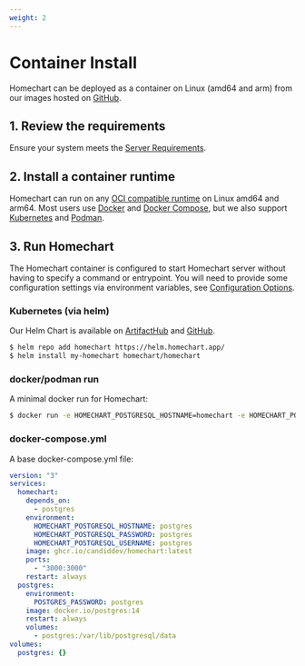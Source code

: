 ```yaml
---
weight: 2
---
```


# Container Install

Homechart can be deployed as a container on Linux (amd64 and arm) from our images hosted on [GitHub](https://github.com/candiddev/homechart/pkgs/container/homechart).

## 1. Review the requirements

Ensure your system meets the [Server Requirements](/installing-homechart/server/on-your-network/installation/requirements/).

## 2. Install a container runtime

Homechart can run on any [OCI compatible runtime](https://opencontainers.org/) on Linux amd64 and arm64.  Most users use [Docker](https://docs.docker.com/get-docker/) and [Docker Compose](https://docs.docker.com/compose/install/), but we also support [Kubernetes](https://kubernetes.io) and [Podman](https://podman.io/).

## 3. Run Homechart

The Homechart container is configured to start Homechart server without having to specify a command or entrypoint.  You will need to provide some configuration settings via environment variables, see [Configuration Options](/installing-homechart/server/on-your-network/installation/configuration-options/).

### Kubernetes (via helm)

Our Helm Chart is available on [ArtifactHub](https://artifacthub.io/packages/helm/homechart) and [GitHub](https://github.com/candiddev/homechart-helm).

```bash
$ helm repo add homechart https://helm.homechart.app/
$ helm install my-homechart homechart/homechart
```

### docker/podman run

A minimal docker run for Homechart:

```bash
$ docker run -e HOMECHART_POSTGRESQL_HOSTNAME=homechart -e HOMECHART_POSTGRESQL_PASSWORD=homechart -e HOMECHART_POSTGRESQL_USERNAME=homechart -p 3000:3000 -d candiddev/homechart
```

### docker-compose.yml

A base docker-compose.yml file:

```yaml
version: "3"
services:
  homechart:
    depends_on:
      - postgres
    environment:
      HOMECHART_POSTGRESQL_HOSTNAME: postgres
      HOMECHART_POSTGRESQL_PASSWORD: postgres
      HOMECHART_POSTGRESQL_USERNAME: postgres
    image: ghcr.io/candiddev/homechart:latest
    ports:
      - "3000:3000"
    restart: always
  postgres:
    environment:
      POSTGRES_PASSWORD: postgres
    image: docker.io/postgres:14
    restart: always
    volumes:
      - postgres:/var/lib/postgresql/data
volumes:
  postgres: {}
```
